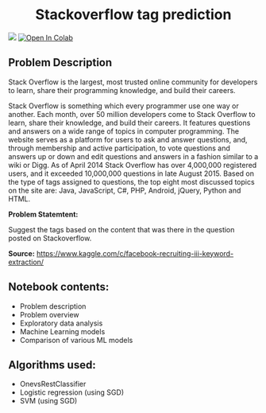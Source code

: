 <h1><b><center> Stackoverflow tag  prediction </center></b></h1>

<img src="https://wizardsourcer.com/wp-content/uploads/2019/03/Stackoverflow.png">
<a href="https://colab.research.google.com/drive/1_fd9IX_qoKOuMVUn7zBpvKCFjyyT0gZF" target="_parent"><img src="https://colab.research.google.com/assets/colab-badge.svg" alt="Open In Colab"/></a>


## Problem Description
Stack Overflow is the largest, most trusted online community for developers to learn, share their programming knowledge, and build their careers.

Stack Overflow is something which every programmer use one way or another. Each month, over 50 million developers come to Stack Overflow to learn, share their knowledge, and build their careers. It features questions and answers on a wide range of topics in computer programming. The website serves as a platform for users to ask and answer questions, and, through membership and active participation, to vote questions and answers up or down and edit questions and answers in a fashion similar to a wiki or Digg. As of April 2014 Stack Overflow has over 4,000,000 registered users, and it exceeded 10,000,000 questions in late August 2015. Based on the type of tags assigned to questions, the top eight most discussed topics on the site are: Java, JavaScript, C#, PHP, Android, jQuery, Python and HTML.

**Problem Statemtent:**

Suggest the tags based on the content that was there in the question posted on Stackoverflow.

**Source:** https://www.kaggle.com/c/facebook-recruiting-iii-keyword-extraction/

## Notebook contents:
- Problem description
- Problem overview
- Exploratory data analysis
- Machine Learning models
- Comparison of various ML models

## Algorithms used:
- OnevsRestClassifier 
- Logistic regression (using SGD)
- SVM (using SGD)

